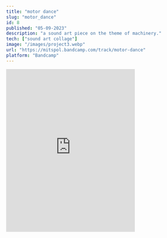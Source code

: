 ```yaml
---
title: "motor dance" 
slug: "motor_dance"
id: 8
published: "05-09-2023"
description: "a sound art piece on the theme of machinery."
tech: ["sound art collage"]
image: "/images/project3.webp"
url: "https://mitspol.bandcamp.com/track/motor-dance"
platform: "Bandcamp"
---
```


<iframe style="border: 0; width: 350px; height: 442px;" src="https://bandcamp.com/EmbeddedPlayer/track=742617443/size=large/bgcol=ffffff/linkcol=63b2cc/tracklist=false/transparent=true/" seamless><a href="https://mitspol.bandcamp.com/track/motor-dance">motor dance by Mitspol</a></iframe>